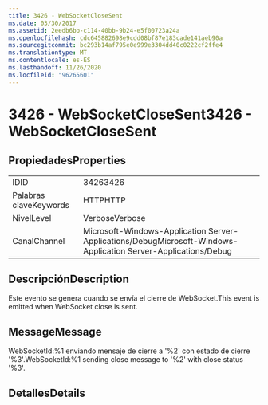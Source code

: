 ```yaml
---
title: 3426 - WebSocketCloseSent
ms.date: 03/30/2017
ms.assetid: 2eedb6bb-c114-40bb-9b24-e5f00723a24a
ms.openlocfilehash: cdc645882698e9cdd08bf87e183cade141aeb90a
ms.sourcegitcommit: bc293b14af795e0e999e3304dd40c0222cf2ffe4
ms.translationtype: MT
ms.contentlocale: es-ES
ms.lasthandoff: 11/26/2020
ms.locfileid: "96265601"
---
```

# <a name="3426---websocketclosesent"></a><span data-ttu-id="f4a39-102">3426 - WebSocketCloseSent</span><span class="sxs-lookup"><span data-stu-id="f4a39-102">3426 - WebSocketCloseSent</span></span>

## <a name="properties"></a><span data-ttu-id="f4a39-103">Propiedades</span><span class="sxs-lookup"><span data-stu-id="f4a39-103">Properties</span></span>  
  
|||  
|-|-|  
|<span data-ttu-id="f4a39-104">ID</span><span class="sxs-lookup"><span data-stu-id="f4a39-104">ID</span></span>|<span data-ttu-id="f4a39-105">3426</span><span class="sxs-lookup"><span data-stu-id="f4a39-105">3426</span></span>|  
|<span data-ttu-id="f4a39-106">Palabras clave</span><span class="sxs-lookup"><span data-stu-id="f4a39-106">Keywords</span></span>|<span data-ttu-id="f4a39-107">HTTP</span><span class="sxs-lookup"><span data-stu-id="f4a39-107">HTTP</span></span>|  
|<span data-ttu-id="f4a39-108">Nivel</span><span class="sxs-lookup"><span data-stu-id="f4a39-108">Level</span></span>|<span data-ttu-id="f4a39-109">Verbose</span><span class="sxs-lookup"><span data-stu-id="f4a39-109">Verbose</span></span>|  
|<span data-ttu-id="f4a39-110">Canal</span><span class="sxs-lookup"><span data-stu-id="f4a39-110">Channel</span></span>|<span data-ttu-id="f4a39-111">Microsoft-Windows-Application Server-Applications/Debug</span><span class="sxs-lookup"><span data-stu-id="f4a39-111">Microsoft-Windows-Application Server-Applications/Debug</span></span>|  
  
## <a name="description"></a><span data-ttu-id="f4a39-112">Descripción</span><span class="sxs-lookup"><span data-stu-id="f4a39-112">Description</span></span>  

 <span data-ttu-id="f4a39-113">Este evento se genera cuando se envía el cierre de WebSocket.</span><span class="sxs-lookup"><span data-stu-id="f4a39-113">This event is emitted when WebSocket close is sent.</span></span>  
  
## <a name="message"></a><span data-ttu-id="f4a39-114">Message</span><span class="sxs-lookup"><span data-stu-id="f4a39-114">Message</span></span>  

 <span data-ttu-id="f4a39-115">WebSocketId:%1 enviando mensaje de cierre a '%2' con estado de cierre '%3'.</span><span class="sxs-lookup"><span data-stu-id="f4a39-115">WebSocketId:%1 sending close message to '%2' with close status '%3'.</span></span>  
  
## <a name="details"></a><span data-ttu-id="f4a39-116">Detalles</span><span class="sxs-lookup"><span data-stu-id="f4a39-116">Details</span></span>
